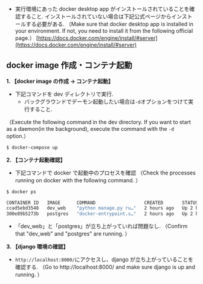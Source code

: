 - 実行環境にあった docker desktop app がインストールされていることを確認すること. インストールされていない場合は下記公式ページからインストールする必要がある.
  （Make sure that docker desktop app is installed in your environment. If not, you need to install it from the following official page.）
      [https://docs.docker.com/engine/install/#server](https://docs.docker.com/engine/install/#server)

## docker image 作成・コンテナ起動

**1. 【docker image の作成 → コンテナ起動】**

- 下記コマンドを dev ディレクトリで実行.
  - バックグラウンドでデーモン起動したい場合は`-d`オプションをつけて実行すること.

（Execute the following command in the dev directory. If you want to start as a daemon(in the background), execute the command with the `-d` option.）

```bash
$ docker-compose up
```

**2. 【コンテナ起動確認】**

- 下記コマンドで docker で起動中のプロセスを確認
  （Check the processes running on docker with the following command. ）

```bash
$ docker ps

CONTAINER ID   IMAGE      COMMAND                  CREATED       STATUS       PORTS                    NAMES
ccad5ebd3548   dev_web    "python manage.py ru…"   2 hours ago   Up 2 hours   0.0.0.0:8000->8000/tcp   dev_web_1
300e89b5273b   postgres   "docker-entrypoint.s…"   2 hours ago   Up 2 hours   5432/tcp                 dev_db_1
```

- 「dev_web」と「postgres」が立ち上がっていれば問題なし.
  （Confirm that "dev_web" and "postgres" are running. ）

**3. 【django 環境の確認】**

- `http://localhost:8000/`にアクセスし、django が立ち上がっていることを確認する.
  （Go to http://localhost:8000/ and make sure django is up and running. ）
